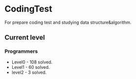 # CodingTest

For prepare coding test and studying data structure&algorithm.

## Current level

### Programmers

- Level0 - 108 solved.
- Level1 - 60  solved.
- level2 - 3 solved.
